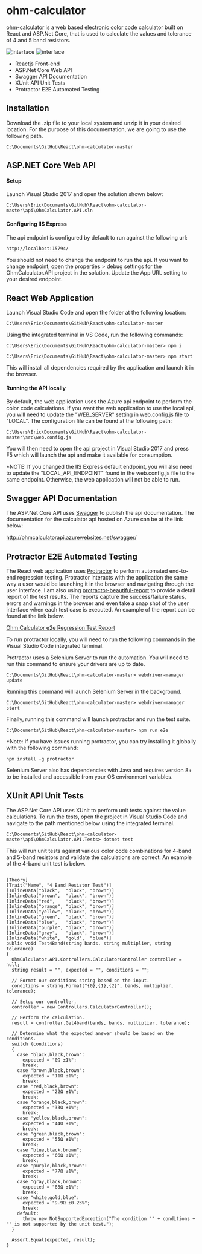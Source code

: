 # ohm-calculator

[ohm-calculator](http://ohmcalculator.azurewebsites.net/index.html) is a web based [electronic color code](https://en.wikipedia.org/wiki/Electronic_color_code) calculator built on React and ASP.Net Core, that is used to calculate the values and tolerance of 4 and 5 band resistors.

![interface](http://ohmcalculator.azurewebsites.net/images/ohm-calculator-interface-4band.png) ![interface](http://ohmcalculator.azurewebsites.net/images/ohm-calculator-interface-5.png)

<ul>
  <li>Reactjs Front-end</li>
  <li>ASP.Net Core Web API</li>
  <li>Swagger API Documentation</li>
  <li>XUnit API Unit Tests</li>
  <li>Protractor E2E Automated Testing</li>
</ul>

## Installation

Download the .zip file to your local system and unzip it in your desired location. For the purpose of this documentation, we are going to use the following path.

<pre><code>C:\Documents\GitHub\React\ohm-calculator-master</code></pre>

## ASP.NET Core Web API

#### Setup

Launch Visual Studio 2017 and open the solution shown below:

<pre><code>C:\Users\Eric\Documents\GitHub\React\ohm-calculator-master\api\OhmCalculator.API.sln</code></pre>

#### Configuring IIS Express

The api endpoint is configured by default to run against the following url:

<pre><code>http://localhost:15794/</code></pre>

You should not need to change the endpoint to run the api. If you want to change endpoint, open the properties > debug settings for the OhmCalculator.API project in the solution. Update the App URL setting to your desired endpoint.

## React Web Application

Launch Visual Studio Code and open the folder at the following location:

<pre><code>C:\Users\Eric\Documents\GitHub\React\ohm-calculator-master</code></pre>

Using the integrated terminal in VS Code, run the following commands:

<pre><code>C:\Users\Eric\Documents\GitHub\React\ohm-calculator-master> npm i</code></pre>

<pre><code>C:\Users\Eric\Documents\GitHub\React\ohm-calculator-master> npm start</code></pre>

This will install all dependencies required by the application and launch it in the browser.

#### Running the API locally

By default, the web application uses the Azure api endpoint to perform the color code calculations. If you want the web application to use the local api, you will need to update the "WEB_SERVER" setting in web.config.js file to "LOCAL". The configuration file can be found at the following path:

<pre><code>C:\Users\Eric\Documents\GitHub\React\ohm-calculator-master\src\web.config.js</code></pre>

You will then need to open the api project in Visual Studio 2017 and press F5 which will launch the api and make it available for consumption.

*NOTE: If you changed the IIS Express default endpoint, you will also need to update the "LOCAL_API_ENDPOINT" found in the web.config.js file to the same endpoint. Otherwise, the web application will not be able to run.

## Swagger API Documentation

The ASP.Net Core API uses [Swagger](https://en.wikipedia.org/wiki/Swagger_(software)) to publish the api documentation. The  documentation for the calculator api hosted on Azure can be at the link below:

http://ohmcalculatorapi.azurewebsites.net/swagger/

## Protractor E2E Automated Testing

The React web application uses [Protractor](https://www.protractortest.org/#/) to perform automated end-to-end regression testing. Protractor interacts with the application the same way a user would be launching it in the browser and navigating through the user interface. I am also using [protractor-beautiful-report](https://www.npmjs.com/package/protractor-beautiful-reporter) to provide a detail report of the test results. The reports capture the success/failure status, errors and warnings in the browser and even take a snap shot of the user interface when each test case is executed. An example of the report can be found at the link below.

[Ohm Calculator e2e Regression Test Report](http://ohmcalculator.azurewebsites.net/reports/report.html)

To run protractor locally, you will need to run the following commands in the Visual Studio Code integrated terminal.

Protractor uses a Selenium Server to run the automation. You will need to run this command to ensure your drivers are up to date.
<pre><code>C:\Documents\GitHub\React\ohm-calculator-master> webdriver-manager update</code></pre>

Running this command will launch Selenium Server in the background.
<pre><code>C:\Documents\GitHub\React\ohm-calculator-master> webdriver-manager start</code></pre>

Finally, running this command will launch protractor and run the test suite.
<pre><code>C:\Documents\GitHub\React\ohm-calculator-master> npm run e2e</code></pre>

*Note: If you have issues running protractor, you can try installing it globally with the following command:

<pre><code>npm install -g protractor</code></pre>

Selenium Server also has dependencies with Java and requires version 8+ to be installed and accessible from your OS environment variables.

## XUnit API Unit Tests

The ASP.Net Core API uses XUnit to perform unit tests against the value calculations. To run the tests, open the project in Visual Studio Code and navigate to the path mentioned below using the integrated terminal.

<pre><code>C:\Documents\GitHub\React\ohm-calculator-master\api\OhmCalculator.API.Tests> dotnet test</code></pre>

This will run unit tests against various color code combinations for 4-band and 5-band resistors and validate the calculations are correct. An example of the 4-band unit test is below.

<pre><code>
[Theory]
[Trait("Name", "4 Band Resistor Test")]
[InlineData("black",  "black", "brown")]
[InlineData("brown",  "black", "brown")]
[InlineData("red",    "black", "brown")]
[InlineData("orange", "black", "brown")]
[InlineData("yellow", "black", "brown")]
[InlineData("green",  "black", "brown")]
[InlineData("blue",   "black", "brown")]
[InlineData("purple", "black", "brown")]
[InlineData("gray",   "black", "brown")]
[InlineData("white",  "gold",  "blue")]
public void Test4Band(string bands, string multiplier, string tolerance)
{
  OhmCalculator.API.Controllers.CalculatorController controller = null;
  string result = "", expected = "", conditions = "";

  // Format our conditions string based on the input.
  conditions = string.Format("{0},{1},{2}", bands, multiplier, tolerance);

  // Setup our controller.
  controller = new Controllers.CalculatorController();

  // Perform the calculation.
  result = controller.Get4band(bands, bands, multiplier, tolerance);

  // Determine what the expected answer should be based on the conditions.
  switch (conditions)
  {
    case "black,black,brown":
      expected = "0Ω ±1%";
      break;
    case "brown,black,brown":
      expected = "11Ω ±1%";
      break;
    case "red,black,brown":
      expected = "22Ω ±1%";
      break;
    case "orange,black,brown":
      expected = "33Ω ±1%";
      break;
    case "yellow,black,brown":
      expected = "44Ω ±1%";
      break;
    case "green,black,brown":
      expected = "55Ω ±1%";
      break;
    case "blue,black,brown":
      expected = "66Ω ±1%";
      break;
    case "purple,black,brown":
      expected = "77Ω ±1%";
      break;
    case "gray,black,brown":
      expected = "88Ω ±1%";
      break;
    case "white,gold,blue":
      expected = "9.9Ω ±0.25%";
      break;
    default:
      throw new NotSupportedException("The condition '" + conditions + "' is not supported by the unit test.");
  }

  Assert.Equal(expected, result);
}
</code></pre>

